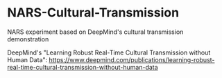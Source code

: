 # NARS-Cultural-Transmission
NARS experiment based on DeepMind's cultural transmission demonstration

DeepMind's "Learning Robust Real-Time Cultural Transmission without Human Data":
https://www.deepmind.com/publications/learning-robust-real-time-cultural-transmission-without-human-data
